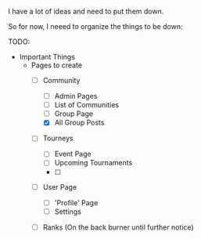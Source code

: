 

I have a lot of ideas and need to put them down.

So for now, I neeed to organize the things to be down:

TODO:

* Important Things
	* Pages to create
		- [ ] Community
			- [ ] Admin Pages
			- [ ] List of Communities
			- [ ] Group Page
			- [x] All Group Posts
		- [ ] Tourneys
			- [ ] Event Page
			- [ ] Upcoming Tournaments
			- [ ] 
		- [ ] User Page
			- [ ] 'Profile' Page
			- [ ] Settings
		- [ ] Ranks (On the back burner until further notice) 

